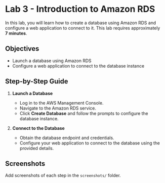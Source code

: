 # Lab 3 - Introduction to Amazon RDS

In this lab, you will learn how to create a database using Amazon RDS and configure a web application to connect to it. This lab requires approximately **7 minutes**.

## Objectives
- Launch a database using Amazon RDS
- Configure a web application to connect to the database instance

## Step-by-Step Guide

1. **Launch a Database**
   - Log in to the AWS Management Console.
   - Navigate to the Amazon RDS service.
   - Click **Create Database** and follow the prompts to configure the database instance.

2. **Connect to the Database**
   - Obtain the database endpoint and credentials.
   - Configure your web application to connect to the database using the provided details.

## Screenshots
Add screenshots of each step in the `screenshots/` folder.